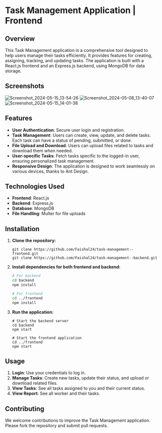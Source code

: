 # Task Management Application | Frontend

## Overview

This Task Management application is a comprehensive tool designed to help users manage their tasks efficiently. It provides features for creating, assigning, tracking, and updating tasks. The application is built with a React.js frontend and an Express.js backend, using MongoDB for data storage.

## Screenshots
![Screenshot_2024-05-15_13-54-26](https://github.com/Faishal24/task-management--frontend/assets/32897697/4750f835-b92b-4daf-8625-9bdba47af44a)
![Screenshot_2024-05-08_13-40-07](https://github.com/Faishal24/task-management--frontend/assets/32897697/af35a01a-68d7-4028-8867-40e1d7aa073a)
![Screenshot_2024-05-15_14-01-38](https://github.com/Faishal24/task-management--frontend/assets/32897697/39db81d7-1f4c-4588-8d5b-98d079c23377)

## Features

- **User Authentication**: Secure user login and registration.
- **Task Management**: Users can create, view, update, and delete tasks. Each task can have a status of pending, submitted, or done.
- **File Upload and Download**: Users can upload files related to tasks and download them when needed.
- **User-specific Tasks**: Fetch tasks specific to the logged-in user, ensuring personalized task management.
- **Responsive Design**: The application is designed to work seamlessly on various devices, thanks to Ant Design.

## Technologies Used

- **Frontend**: React.js
- **Backend**: Express.js
- **Database**: MongoDB
- **File Handling**: Multer for file uploads

## Installation

1. **Clone the repository:**
    ```
    git clone https://github.com/Faishal24/task-management--frontend.git
    git clone https://github.com/Faishal24/task-management--backend.git
    ```

2. **Install dependencies for both frontend and backend:**
    ```bash
    # For backend
    cd backend
    npm install

    # For frontend
    cd ../frontend
    npm install
    ```
    
3. **Run the application:**
    ```
    # Start the backend server
    cd backend
    npm start

    # Start the frontend application
    cd ../frontend
    npm start
    ```

## Usage

1. **Login**: Use your credentials to log in.
2. **Manage Tasks**: Create new tasks, update their status, and upload or download related files.
3. **View Tasks**: See all tasks assigned to you and their current status.
4. **View Report**: See all worker and their tasks.

## Contributing

We welcome contributions to improve the Task Management application. Please fork the repository and submit pull requests.
